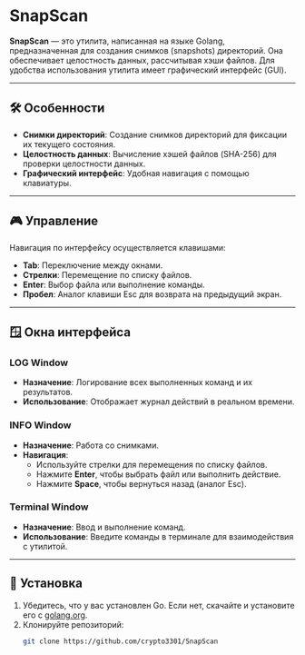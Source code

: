 # SnapScan

**SnapScan** — это утилита, написанная на языке Golang, предназначенная для создания снимков (snapshots) директорий. Она обеспечивает целостность данных, рассчитывая хэши файлов. Для удобства использования утилита имеет графический интерфейс (GUI).

---

## 🛠 **Особенности**
- **Снимки директорий**: Создание снимков директорий для фиксации их текущего состояния.
- **Целостность данных**: Вычисление хэшей файлов (SHA-256) для проверки целостности данных.
- **Графический интерфейс**: Удобная навигация с помощью клавиатуры.

---

## 🎮 **Управление**
Навигация по интерфейсу осуществляется клавишами:
- **Tab**: Переключение между окнами.
- **Стрелки**: Перемещение по списку файлов.
- **Enter**: Выбор файла или выполнение команды.
- **Пробел**: Аналог клавиши Esc для возврата на предыдущий экран.

---

## 🪟 **Окна интерфейса**

### **LOG Window**
- **Назначение**: Логирование всех выполненных команд и их результатов.
- **Использование**: Отображает журнал действий в реальном времени.

### **INFO Window**
- **Назначение**: Работа со снимками.
- **Навигация**:
  - Используйте стрелки для перемещения по списку файлов.
  - Нажмите **Enter**, чтобы выбрать файл или выполнить действие.
  - Нажмите **Space**, чтобы вернуться назад (аналог Esc).

### **Terminal Window**
- **Назначение**: Ввод и выполнение команд.
- **Использование**: Введите команды в терминале для взаимодействия с утилитой.

---

## 🚀 **Установка**

1. Убедитесь, что у вас установлен Go. Если нет, скачайте и установите его с [golang.org](https://golang.org/).
2. Клонируйте репозиторий:
   ```bash
   git clone https://github.com/crypto3301/SnapScan

